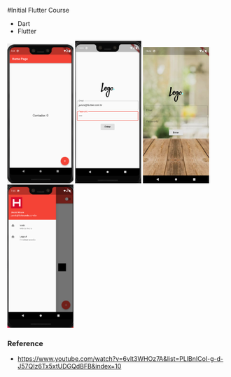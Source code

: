#Initial Flutter Course

* Dart
* Flutter

<img src="screen1.png" width="30%" /> <img src="screen2.png" width="30%" /> <img src="screen3.png" width="30%" />
<img src="screen4.png" width="30%" />

### Reference
* https://www.youtube.com/watch?v=6vlt3WHOz7A&list=PLlBnICoI-g-d-J57QIz6Tx5xtUDGQdBFB&index=10